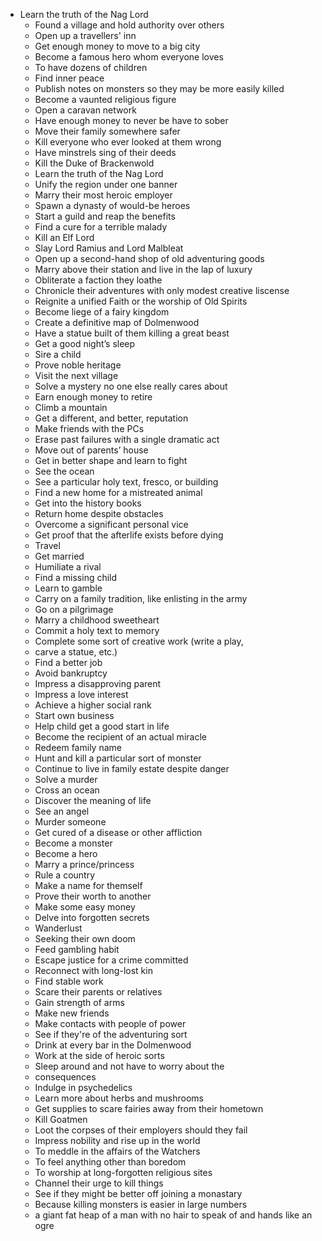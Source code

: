 - Learn the truth of the Nag Lord
	- Found a village and hold authority over others
	- Open up a travellers' inn
	- Get enough money to move to a big city
	- Become a famous hero whom everyone loves
	- To have dozens of children
	- Find inner peace
	- Publish notes on monsters so they may be more easily killed
	- Become a vaunted religious figure
	- Open a caravan network
	- Have enough money to never be have to sober
	- Move their family somewhere safer
	- Kill everyone who ever looked at them wrong
	- Have minstrels sing of their deeds
	- Kill the Duke of Brackenwold
	- Learn the truth of the Nag Lord
	- Unify the region under one banner
	- Marry their most heroic employer
	- Spawn a dynasty of would-be heroes
	- Start a guild and reap the benefits
	- Find a cure for a terrible malady
	- Kill an Elf Lord
	- Slay Lord Ramius and Lord Malbleat
	- Open up a second-hand shop of old adventuring goods
	- Marry above their station and live in the lap of luxury
	- Obliterate a faction they loathe
	- Chronicle their adventures with only modest creative liscense
	- Reignite a unified Faith or the worship of Old Spirits
	- Become liege of a fairy kingdom
	- Create a definitive map of Dolmenwood
	- Have a statue built of them killing a great beast
	- Get a good night’s sleep
	- Sire a child
	- Prove noble heritage
	- Visit the next village
	- Solve a mystery no one else really cares about
	- Earn enough money to retire
	- Climb a mountain
	- Get a different, and better, reputation
	- Make friends with the PCs
	- Erase past failures with a single dramatic act
	- Move out of parents’ house
	- Get in better shape and learn to fight
	- See the ocean
	- See a particular holy text, fresco, or building
	- Find a new home for a mistreated animal
	- Get into the history books
	- Return home despite obstacles
	- Overcome a significant personal vice
	- Get proof that the afterlife exists before dying
	- Travel
	- Get married
	- Humiliate a rival
	- Find a missing child
	- Learn to gamble
	- Carry on a family tradition, like enlisting in the army
	- Go on a pilgrimage
	- Marry a childhood sweetheart
	- Commit a holy text to memory
	- Complete some sort of creative work (write a play,
	- carve a statue, etc.)
	- Find a better job
	- Avoid bankruptcy
	- Impress a disapproving parent
	- Impress a love interest
	- Achieve a higher social rank
	- Start own business
	- Help child get a good start in life
	- Become the recipient of an actual miracle
	- Redeem family name
	- Hunt and kill a particular sort of monster
	- Continue to live in family estate despite danger
	- Solve a murder
	- Cross an ocean
	- Discover the meaning of life
	- See an angel
	- Murder someone
	- Get cured of a disease or other affliction
	- Become a monster
	- Become a hero
	- Marry a prince/princess
	- Rule a country
	- Make a name for themself
	- Prove their worth to another
	- Make some easy money
	- Delve into forgotten secrets
	- Wanderlust
	- Seeking their own doom
	- Feed gambling habit
	- Escape justice for a crime committed
	- Reconnect with long-lost kin
	- Find stable work
	- Scare their parents or relatives
	- Gain strength of arms
	- Make new friends
	- Make contacts with people of power
	- See if they're of the adventuring sort
	- Drink at every bar in the Dolmenwood
	- Work at the side of heroic sorts
	- Sleep around and not have to worry about the
	- consequences
	- Indulge in psychedelics
	- Learn more about herbs and mushrooms
	- Get supplies to scare fairies away from their hometown
	- Kill Goatmen
	- Loot the corpses of their employers should they fail
	- Impress nobility and rise up in the world
	- To meddle in the affairs of the Watchers
	- To feel anything other than boredom
	- To worship at long-forgotten religious sites
	- Channel their urge to kill things
	- See if they might be better off joining a monastary
	- Because killing monsters is easier in large numbers
	- a giant fat heap of a man with no hair to speak of and hands like an ogre